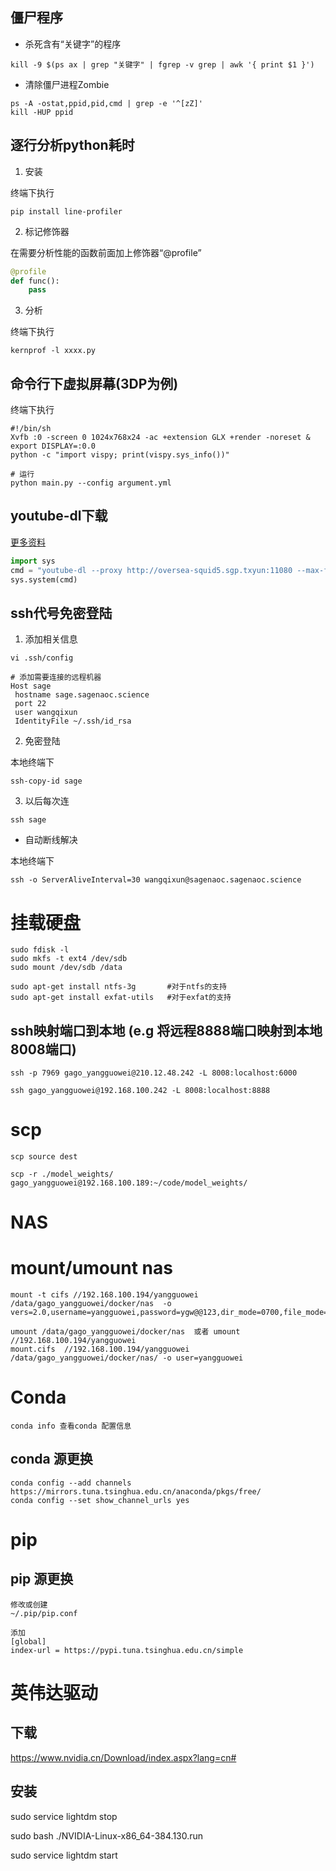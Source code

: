 ## 僵尸程序
+ 杀死含有“关键字”的程序
```
kill -9 $(ps ax | grep "关键字" | fgrep -v grep | awk '{ print $1 }')
```
+ 清除僵尸进程Zombie
```
ps -A -ostat,ppid,pid,cmd | grep -e '^[zZ]' 
kill -HUP ppid
```

## 逐行分析python耗时
1. 安装

终端下执行
```
pip install line-profiler
```
2. 标记修饰器

在需要分析性能的函数前面加上修饰器“@profile”
```python
@profile
def func():
    pass

```
3. 分析

终端下执行
```
kernprof -l xxxx.py
```

## 命令行下虚拟屏幕(3DP为例)
终端下执行
```
#!/bin/sh
Xvfb :0 -screen 0 1024x768x24 -ac +extension GLX +render -noreset &
export DISPLAY=:0.0
python -c "import vispy; print(vispy.sys_info())"

# 运行
python main.py --config argument.yml
```

## youtube-dl下载
[更多资料](https://cloud.tencent.com/developer/article/1510301)
```python
import sys
cmd = "youtube-dl --proxy http://oversea-squid5.sgp.txyun:11080 --max-filesize 500m --write-info-json --playlist-end 10 --min-views 10000 --dateafter now-2000days --max-downloads 10 -i -f 'bestvideo[height<=720]+bestaudio[height<=720]/best[ext=mp4]/best' -o '%s' '%s'" % (target_dir, channel_url)
sys.system(cmd)
```


## ssh代号免密登陆
1. 添加相关信息
```
vi .ssh/config
```

```
# 添加需要连接的远程机器
Host sage
 hostname sage.sagenaoc.science
 port 22
 user wangqixun
 IdentityFile ~/.ssh/id_rsa
```
2. 免密登陆

本地终端下
```
ssh-copy-id sage
```
3. 以后每次连
```
ssh sage
```
+ 自动断线解决

本地终端下
```
ssh -o ServerAliveInterval=30 wangqixun@sagenaoc.sagenaoc.science
```


# 挂载硬盘
    sudo fdisk -l
    sudo mkfs -t ext4 /dev/sdb
    sudo mount /dev/sdb /data
    
    sudo apt-get install ntfs-3g       #对于ntfs的支持
    sudo apt-get install exfat-utils   #对于exfat的支持

    
## ssh映射端口到本地 (e.g 将远程8888端口映射到本地8008端口)
    ssh -p 7969 gago_yangguowei@210.12.48.242 -L 8008:localhost:6000

    ssh gago_yangguowei@192.168.100.242 -L 8008:localhost:8888



# scp
    scp source dest

    scp -r ./model_weights/ gago_yangguowei@192.168.100.189:~/code/model_weights/




# NAS 
# mount/umount nas
    mount -t cifs //192.168.100.194/yangguowei /data/gago_yangguowei/docker/nas  -o vers=2.0,username=yangguowei,password=ygw@@123,dir_mode=0700,file_mode=0700,uid=gago_yangguowei,gid=gago_yangguowei,sec=ntlmssp
    
    umount /data/gago_yangguowei/docker/nas  或者 umount //192.168.100.194/yangguowei		
    mount.cifs  //192.168.100.194/yangguowei /data/gago_yangguowei/docker/nas/ -o user=yangguowei

# Conda

    conda info 查看conda 配置信息
    
## conda 源更换

    conda config --add channels https://mirrors.tuna.tsinghua.edu.cn/anaconda/pkgs/free/
    conda config --set show_channel_urls yes



# pip
## pip 源更换
    修改或创建
    ~/.pip/pip.conf 

    添加
    [global]
    index-url = https://pypi.tuna.tsinghua.edu.cn/simple




# 英伟达驱动
## 下载
https://www.nvidia.cn/Download/index.aspx?lang=cn#
## 安装
sudo service lightdm stop

sudo bash ./NVIDIA-Linux-x86_64-384.130.run

sudo service lightdm start


